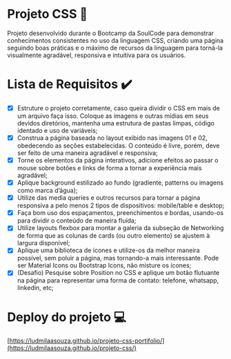 # Projeto CSS 🎨

Projeto desenvolvido durante o Bootcamp da SoulCode para demonstrar conhecimentos consistentes no uso da linguagem CSS, criando uma página seguindo boas práticas e o máximo de recursos da linguagem para torná-la visualmente agradável, responsiva e intuitiva para os usuários.

# Lista de Requisitos :heavy_check_mark:

- [x] Estruture o projeto corretamente, caso queira dividir o CSS em mais de um arquivo faça isso. Coloque as imagens e outras mídias em seus devidos diretórios, mantenha uma estrutura de pastas limpas, código identado e uso de variáveis;
- [x] Construa a página baseada no layout exibido nas imagens 01 e 02, obedecendo as seções estabelecidas. O conteúdo é livre, porém, deve ser feito de uma maneira agradável e responsiva;
- [x] Torne os elementos da página interativos, adicione efeitos ao passar o mouse sobre botões e links de forma a tornar a experiência mais agradável;
- [x] Aplique background estilizado ao fundo (gradiente, patterns ou imagens como marca d’água);
- [x] Utilize das media queries e outros recursos para tornar a página responsiva a pelo menos 2 tipos de dispositivos: mobile/table e desktop;
- [x] Faça bom uso dos espaçamentos, preenchimentos e bordas, usando-os para dividir o conteúdo de maneira fluída;
- [x] Utilize layouts flexbox para montar a galeria da subseção de Networking de forma que as colunas de cards (ou outro elemento) se ajustem à largura disponível;
- [x] Aplique uma biblioteca de ícones e utilize-os da melhor maneira possível, sem poluir a página, mas tornando-a mais interessante. Pode ser Material Icons ou Bootstrap Icons, não misture os ícones;
- [x] (Desafio) Pesquise sobre Position no CSS e aplique um botão flutuante na página para representar uma forma de contato: telefone, whatsapp, linkedin, etc;

# Deploy do projeto :computer:

[https://ludmilaasouza.github.io/projeto-css-portifolio/](https://ludmilaasouza.github.io/projeto-css/)

